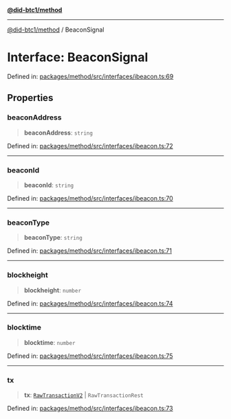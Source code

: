 [**@did-btc1/method**](../README.md)

***

[@did-btc1/method](../globals.md) / BeaconSignal

# Interface: BeaconSignal

Defined in: [packages/method/src/interfaces/ibeacon.ts:69](https://github.com/dcdpr/did-btc1-js/blob/4ab6f9915d95beed9bc633644c9db1539395f512/packages/method/src/interfaces/ibeacon.ts#L69)

## Properties

### beaconAddress

> **beaconAddress**: `string`

Defined in: [packages/method/src/interfaces/ibeacon.ts:72](https://github.com/dcdpr/did-btc1-js/blob/4ab6f9915d95beed9bc633644c9db1539395f512/packages/method/src/interfaces/ibeacon.ts#L72)

***

### beaconId

> **beaconId**: `string`

Defined in: [packages/method/src/interfaces/ibeacon.ts:70](https://github.com/dcdpr/did-btc1-js/blob/4ab6f9915d95beed9bc633644c9db1539395f512/packages/method/src/interfaces/ibeacon.ts#L70)

***

### beaconType

> **beaconType**: `string`

Defined in: [packages/method/src/interfaces/ibeacon.ts:71](https://github.com/dcdpr/did-btc1-js/blob/4ab6f9915d95beed9bc633644c9db1539395f512/packages/method/src/interfaces/ibeacon.ts#L71)

***

### blockheight

> **blockheight**: `number`

Defined in: [packages/method/src/interfaces/ibeacon.ts:74](https://github.com/dcdpr/did-btc1-js/blob/4ab6f9915d95beed9bc633644c9db1539395f512/packages/method/src/interfaces/ibeacon.ts#L74)

***

### blocktime

> **blocktime**: `number`

Defined in: [packages/method/src/interfaces/ibeacon.ts:75](https://github.com/dcdpr/did-btc1-js/blob/4ab6f9915d95beed9bc633644c9db1539395f512/packages/method/src/interfaces/ibeacon.ts#L75)

***

### tx

> **tx**: [`RawTransactionV2`](RawTransactionV2.md) \| `RawTransactionRest`

Defined in: [packages/method/src/interfaces/ibeacon.ts:73](https://github.com/dcdpr/did-btc1-js/blob/4ab6f9915d95beed9bc633644c9db1539395f512/packages/method/src/interfaces/ibeacon.ts#L73)
